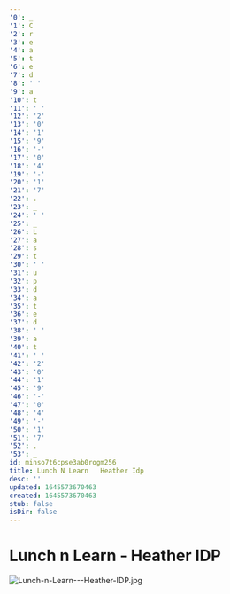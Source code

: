 ```yaml
---
'0': _
'1': C
'2': r
'3': e
'4': a
'5': t
'6': e
'7': d
'8': ' '
'9': a
'10': t
'11': ' '
'12': '2'
'13': '0'
'14': '1'
'15': '9'
'16': '-'
'17': '0'
'18': '4'
'19': '-'
'20': '1'
'21': '7'
'22': .
'23': _
'24': ' '
'25': _
'26': L
'27': a
'28': s
'29': t
'30': ' '
'31': u
'32': p
'33': d
'34': a
'35': t
'36': e
'37': d
'38': ' '
'39': a
'40': t
'41': ' '
'42': '2'
'43': '0'
'44': '1'
'45': '9'
'46': '-'
'47': '0'
'48': '4'
'49': '-'
'50': '1'
'51': '7'
'52': .
'53': _
id: minso7t6cpse3ab0rogm256
title: Lunch N Learn   Heather Idp
desc: ''
updated: 1645573670463
created: 1645573670463
stub: false
isDir: false
---
```


# Lunch n Learn - Heather IDP


![Lunch-n-Learn---Heather-IDP.jpg](/assets/lunch-n-learn---heather-idp-smo3uygwf65d.jpg)

